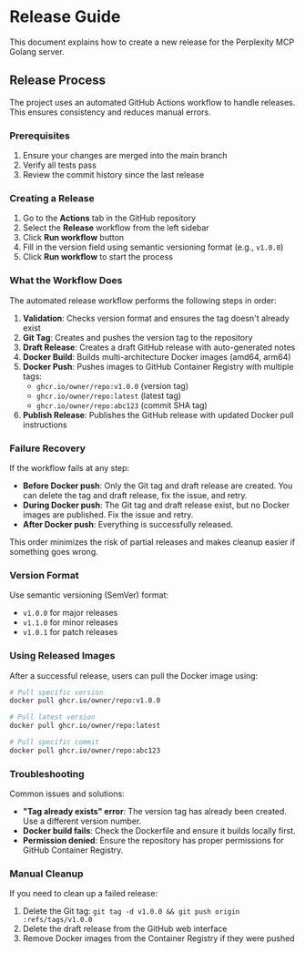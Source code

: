 # Release Guide

This document explains how to create a new release for the Perplexity MCP Golang server.

## Release Process

The project uses an automated GitHub Actions workflow to handle releases. This ensures consistency and reduces manual errors.

### Prerequisites

1. Ensure your changes are merged into the main branch
2. Verify all tests pass
3. Review the commit history since the last release

### Creating a Release

1. Go to the **Actions** tab in the GitHub repository
2. Select the **Release** workflow from the left sidebar
3. Click **Run workflow** button
4. Fill in the version field using semantic versioning format (e.g., `v1.0.0`)
5. Click **Run workflow** to start the process

### What the Workflow Does

The automated release workflow performs the following steps in order:

1. **Validation**: Checks version format and ensures the tag doesn't already exist
2. **Git Tag**: Creates and pushes the version tag to the repository
3. **Draft Release**: Creates a draft GitHub release with auto-generated notes
4. **Docker Build**: Builds multi-architecture Docker images (amd64, arm64)
5. **Docker Push**: Pushes images to GitHub Container Registry with multiple tags:
   - `ghcr.io/owner/repo:v1.0.0` (version tag)
   - `ghcr.io/owner/repo:latest` (latest tag)
   - `ghcr.io/owner/repo:abc123` (commit SHA tag)
6. **Publish Release**: Publishes the GitHub release with updated Docker pull instructions

### Failure Recovery

If the workflow fails at any step:

- **Before Docker push**: Only the Git tag and draft release are created. You can delete the tag and draft release, fix the issue, and retry.
- **During Docker push**: The Git tag and draft release exist, but no Docker images are published. Fix the issue and retry.
- **After Docker push**: Everything is successfully released.

This order minimizes the risk of partial releases and makes cleanup easier if something goes wrong.

### Version Format

Use semantic versioning (SemVer) format:
- `v1.0.0` for major releases
- `v1.1.0` for minor releases  
- `v1.0.1` for patch releases

### Using Released Images

After a successful release, users can pull the Docker image using:

```bash
# Pull specific version
docker pull ghcr.io/owner/repo:v1.0.0

# Pull latest version
docker pull ghcr.io/owner/repo:latest

# Pull specific commit
docker pull ghcr.io/owner/repo:abc123
```

### Troubleshooting

Common issues and solutions:

- **"Tag already exists" error**: The version tag has already been created. Use a different version number.
- **Docker build fails**: Check the Dockerfile and ensure it builds locally first.
- **Permission denied**: Ensure the repository has proper permissions for GitHub Container Registry.

### Manual Cleanup

If you need to clean up a failed release:

1. Delete the Git tag: `git tag -d v1.0.0 && git push origin :refs/tags/v1.0.0`
2. Delete the draft release from the GitHub web interface
3. Remove Docker images from the Container Registry if they were pushed